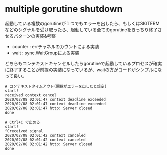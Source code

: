 # multiple gorutine shutdown

起動している複数のgorutineが１つでもエラーを出したら、もしくはSIGTERMなどのシグナルを受け取ったら、起動している全てのgorutineをきっちり終了させるパターンの実装&考察

* counter : errチャネルのカウントによる実装
* wait : sync.WaitGroupによる実装

どちらもコンテキストキャンセルしたらgorutineで起動しているプロセスが確実に終了することが前提の実装になっているが、waitの方がコードがシンプルになって良い。

```
# コンテキストタイムアウト(関数がエラーを出したと想定)
start!
received context cancel
2020/02/08 02:01:47 context deadline exceeded
2020/02/08 02:01:47 context deadline exceeded
2020/02/08 02:01:47 http: Server closed
done

# Ctrl+C で止める
start!
^Creceived signal
2020/02/08 02:01:42 context canceled
2020/02/08 02:01:42 context canceled
2020/02/08 02:01:42 http: Server closed
done
```